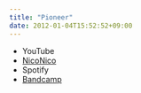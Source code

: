 ```yaml
---
title: "Pioneer"
date: 2012-01-04T15:52:52+09:00
---
```


- YouTube
- [NicoNico](https://nico.ms/sm16606358)
- Spotify
- [Bandcamp](https://mikirihasshap.bandcamp.com/track/pioneer)


